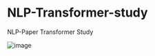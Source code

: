 # NLP-Transformer-study
NLP-Paper Transformer Study


![image](https://user-images.githubusercontent.com/41534462/150450730-3fb46c03-53b6-4b96-942d-54cfb0821c09.png)
